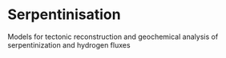 # Serpentinisation
Models for tectonic reconstruction and geochemical analysis of serpentinization and hydrogen fluxes
